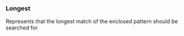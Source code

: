 ### <a id="McUtils.Parsers.RegexPatterns.Longest">Longest</a>
Represents that the longest match of the enclosed pattern should be searched for

